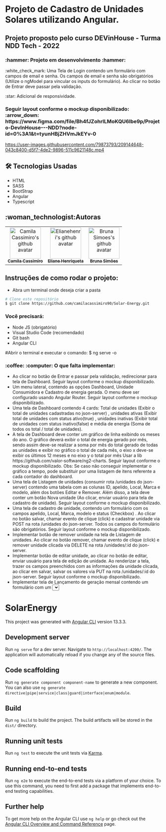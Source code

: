 <h1>Projeto de Cadastro de Unidades Solares utilizando Angular.</h1>
<h2>Projeto proposto pelo curso DEVinHouse - Turma NDD Tech - 2022</h2>

<h3>:hammer: Projeto em desenvolvimento :hammer: </h3>

<p>:white_check_mark: Uma Tela de Login contendo um formulário com campos de email e senha. Os campos
de email e senha são obrigatórios (Utilize o ngModel para vincular os inputs do formulário).
Ao clicar no botão de Entrar deve passar pela validação.</p>

<p>:star: Adicional de responsividade. </p>

<h3>Seguir layout conforme o mockup disponibilizado: :arrow_down: https://www.figma.com/file/Bh4fJZohrlLMoKQU6lbe9p/Projeto-DevInHouse---NDD?node-id=0%3A1&t=tyunHBjZHVmJkEYv-0</h3>

https://user-images.githubusercontent.com/79873793/209144648-043c8400-d5f7-4de2-9896-511c9621148c.mp4

<h2>🛠️ Tecnologias Usadas</h2>  
<ul>
   <li>HTML</li>
   <li>SASS</li>
   <li>BootStrap</li>
   <li>Angular</li>
   <li>Typescript</li>
</ul>

<h2>:woman_technologist:Autoras</h2>

<table>
  <tbody>
   <tr>
    <td align="center">
        <a href="https://github.com/camilacassimiro90">
          <img src="https://github.com/camilacassimiro90.png" width="100px;" alt="Camila Cassimiro's github avatar"/>
            <br />
          <sub><b>Camila Cassimiro</b></sub>
        </a>
      </td>
    <td align="center">
        <a href="https://github.com/Elianehenri">
          <img src="https://github.com/Elianehenri.png" width="100px;" alt="Elianehenri's github avatar"/>
            <br />
          <sub><b>Eliane Henriqueta</b></sub>
        </a>
    </td>
    <td align="center">
        <a href="https://github.com/hibrunasimoes">
          <img src="https://github.com/hibrunasimoes.png" width="100px;" alt="Bruna Simoes's github avatar"/>
            <br />
          <sub><b>Bruna Simões</b></sub>
        </a>
      </td>
   </tr>
  </tbody>
</table>


<h2>Instruções de como rodar o projeto:</h2>

<ul>
    <li>Abra um terminal onde deseja criar a pasta</li>
</ul>

```bash
# Clone este repositório
$ git clone https://github.com/camilacassimiro90/Solar-Energy.git
```

### Você precisará:

<ul>
    <li>Node JS (obrigatório)</li>
    <li>Visual Studio Code (recomendado)</li>
    <li>Git bash </li>
    <li>Angular CLI</li>
</ul>

#Abrir o terminal e executar o comando:
$ ng serve -o

<h3>:coffee: :computer: O que falta implementar:</h3>

<ul>
<li>Ao clicar no botão de Entrar e passar pela validação, redirecionar para tela de Dashboard. Seguir layout conforme o mockup disponibilizado.</li>

<li>	Um menu lateral, contendo as opções Dashboard, Unidade Consumidora e Cadastro de energia gerada. O menu deve ser configurado usando Angular Router. Seguir layout conforme o mockup disponibilizado.</li>

<li>Uma tela de Dashboard contendo 4 cards: Total de unidades (Exibir o total de unidades cadastradas no json-server) , unidades ativas (Exibir total de unidades com status ativo(true) , unidades inativas (Exibir total de unidades com status inativo(false)  e média de energia (Soma de todos os total / total de unidades).</li>

<li>A tela  de Dashboard deve conter um gráfico de linha exibindo os meses do ano. O gráfico deverá exibir o total de energia gerado por mês, sendo assim deve-se realizar a soma por mês do total gerado de todas as unidades e exibir no gráfico o total de cada mẽs, o eixo x deve-se exibir os últimos 12 meses e no eixo y o total por mês  Usar a lib https://github.com/valor-software/ng2-charts. Seguir layout conforme o mockup disponibilizado. Obs: Se caso não conseguir implementar o gráfico a tempo, pode substituir por uma listagem de itens referente a cada contador do dashboard.</li>

<li>Uma tela de Listagem de unidades (consumir rota /unidades do json-server) contendo uma tabela com as colunas ID, apelido, Local, Marca e modelo, além dos botões Editar e Remover. Além disso, a tela deve conter um botão Nova unidade (Ao clicar, enviar usuário para tela de cadastro de unidade). Seguir layout conforme o mockup disponibilizado.</li>

<li>Uma tela de cadastro de unidade, contendo um formulário com os campos apelido, Local, Marca, modelo e status (Checkbox) . Ao clicar no botão salvar, chamar evento de clique (click) e cadastrar unidade via POST na rota /unidades do json-server. Todos os campos do formulário são obrigatórios. Seguir layout conforme o mockup disponibilizado.</li>

<li>Implementar botão de remover unidade na tela de Listagem de unidades. Ao clicar no botão remover, chamar evento de clique (click) e remover unidade clicada via DELETE na rota /unidades/:id do json-server.</li>

<li>Implementar botão de editar unidade, ao clicar no botão de editar, enviar usuário para tela de edição de unidade. Ao renderizar a tela, trazer os campos preenchidos com as informações da unidade clicada, ao clicar em salvar, salvar os valores via PUT na rota /unidades/:id do json-server. Seguir layout conforme o mockup disponibilizado.</li>

<li>Implementar tela de Lançamento de geração mensal contendo um formulário com um <Select/> (listando como opção as unidades já cadastradas consumindo do json-serve e listando com o ngFor), um campo de data e um campo de total kw gerado (aceita somente números). Ao clicar em salvar, chamar evento de clique (click) e cadastre valores via POST</li>
</ul>

# SolarEnergy

This project was generated with [Angular CLI](https://github.com/angular/angular-cli) version 13.3.3.

## Development server

Run `ng serve` for a dev server. Navigate to `http://localhost:4200/`. The application will automatically reload if you change any of the source files.

## Code scaffolding

Run `ng generate component component-name` to generate a new component. You can also use `ng generate directive|pipe|service|class|guard|interface|enum|module`.

## Build

Run `ng build` to build the project. The build artifacts will be stored in the `dist/` directory.

## Running unit tests

Run `ng test` to execute the unit tests via [Karma](https://karma-runner.github.io).

## Running end-to-end tests

Run `ng e2e` to execute the end-to-end tests via a platform of your choice. To use this command, you need to first add a package that implements end-to-end testing capabilities.

## Further help

To get more help on the Angular CLI use `ng help` or go check out the [Angular CLI Overview and Command Reference](https://angular.io/cli) page.
